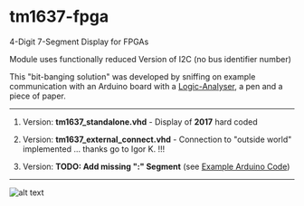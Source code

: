# tm1637-fpga

4-Digit 7-Segment Display for FPGAs

Module uses functionally reduced Version of I2C (no bus identifier number)

This "bit-banging solution" was developed by sniffing on example communication with an Arduino board with a [Logic-Analyser](https://www.saleae.com/de), a pen and a piece of paper.

<!--Modul setzt funktionsreduzierte Version von I2C ein (Kommunikation erfolgt ohne I2C-Busteilnehmeradresse).-->


<!-- Diese "Bit-Banging-Lösung" ist entstanden durch Mitschneiden einer Arduino Beispielkommunikation (nachgehalten mit [Logic-Analyser](https://www.saleae.com/de) und Stift & Zettel) und Vergleich mit dem Datenblatt.
-->

<!--Todo (... dahingehende Änderungsversuche machen Probleme mit wertwillkürlicher Anzeige !!! Problem: voneinander (un)abhängige Clocks ... Hardwarequarz hierbei: **25 MHz**)-->

---

1. Version: **tm1637_standalone.vhd** - Display of **2017** hard coded

2. Version: **tm1637_external_connect.vhd** - Connection to "outside world" implemented ... thanks go to Igor K. !!! 

3. Version: **TODO: Add missing ":" Segment** (see [Example Arduino Code](https://draeger-it.blog/arduino-lektion-26-4-digit-7-segment-display/?cn-reloaded=1#Quellcode-3))

---

![alt text](https://i.ebayimg.com/images/g/qf8AAOSw301aUlaS/s-l400.jpg "TM1637")
